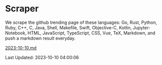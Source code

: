 # Scraper

We scrape the github trending page of these languages: Go, Rust, Python, Ruby, C++, C, Java, Shell, Makefile, Swift, Objective-C, Kotlin, Jupyter-Notebook, HTML, JavaScript, TypeScript, CSS, Vue, TeX, Markdown, and push a markdown result everyday.

[2023-10-10.md](https://github.com/yangwenmai/github-trending-backup/blob/master/2023-10-10.md)

Last Updated: 2023-10-10 04:00:06
